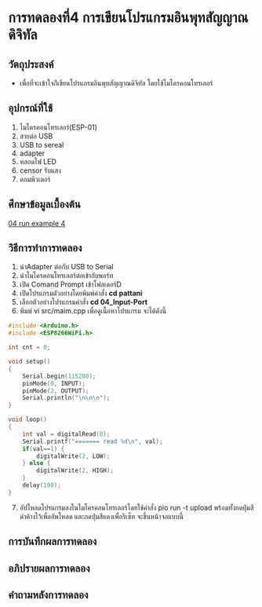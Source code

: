# การทดลองที่4 การเขียนโปรแกรมอินพุทสัญญาณดิจิทัล

## วัตถุประสงค์
* เพื่อที่จะเข้าใจก่ีเขียนโปรแกรมอินพุทสัญญาณดิจิทัล โดยใช้ไมโครคอนโทรเลอร์

## อุปกรณ์ที่ใช้
1. ไมโครคอนโทรเลอร์(ESP-01)
2. สายต่อ USB
3. USB to sereal
4. adapter
5. หลอดไฟ LED
6. censor รับแสง
7. คอมพิวเตอร์

## ศึกษาข้อมูลเบื้องต้น
[04 run example 4](https://youtu.be/nFqoZT26U5k)


## วิธีการทำการทดลอง
1. นำAdapter ต่อกับ USB to Serial
2. นำไมโครคอนโทรเลอร์ต่อเข้ากับพอร์ท
3. เปิด Comand Prompt เข้าโฟลเดอร์D
4. เปิดโปรแกรมตัวอย่างโดยพิมพ์คำสั่ง **cd pattani**
5. เลือกตัวอย่างโปรแกรมคำสั่ง **cd 04_Input-Port**
6. พิมพ์ vi src/maim.cpp เพื่อดูเนื้อหาโปรแกรม จะได้ดังนี้
```c
#include <Arduino.h>
#include <ESP8266WiFi.h>

int cnt = 0;

void setup()
{
	Serial.begin(115200);
	pinMode(0, INPUT);
	pinMode(2, OUTPUT);
	Serial.println("\n\n\n");
}

void loop()
{
	int val = digitalRead(0);
	Serial.printf("======= read %d\n", val);
	if(val==1) {
		digitalWrite(2, LOW);
	} else {
		digitalWrite(2, HIGH);
	}
	delay(100);
}
```
7. อัปโหลดโปรแกรมลงในไมโครคอนโทรเลอร์โดยใช้คำสั่ง pio run -t upload พร้อมทั้งกดปุ่มสีดำค้างไว้เพื่ออัพโหลด และกดปุ่มสีแดงเพื่อรีเซ็ท จะขึ้นหน้าจอแบบนี้ 

## การบันทึกผลการทดลอง

## อภิปรายผลการทดลอง

## คำถามหลังการทดลอง
